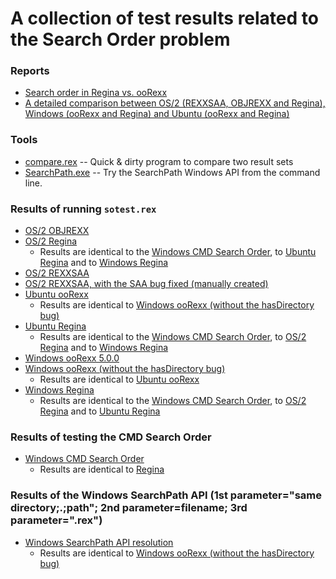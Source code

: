 # A collection of test results related to the Search Order problem

### Reports

* [Search order in Regina vs. ooRexx](Regina-vs-ooRexx.md)
* [A detailed comparison between OS/2 (REXXSAA, OBJREXX and Regina), Windows (ooRexx and Regina) and Ubuntu (ooRexx and Regina)](OS2(REXXSAA,OBJREXX,Regina),Windows(ooRexx,Regina),Ubuntu(ooRexx,Regina).md)

### Tools

* [compare.rex](compare.rex) -- Quick & dirty program to compare two result sets
* [SearchPath.exe](SearchPath.exe) -- Try the SearchPath Windows API from the command line.

### Results of running `sotest.rex`

* [OS/2 OBJREXX](os2.objrexx.results.rex)
* [OS/2 Regina](os2.regina.results.rex)
    * Results are identical to the [Windows CMD Search Order](windows.cmd.results.txt), to [Ubuntu Regina](ubuntu.regina.results.rex) and to [Windows Regina](windows.regina.results.rex)
* [OS/2 REXXSAA](os2.rexxsaa.results.rex)
* [OS/2 REXXSAA, with the SAA bug fixed (manually created)](os2.rexxsaa.fixed.results.rex)
* [Ubuntu ooRexx](ubuntu.oorexx.results.rex)
    * Results are identical to [Windows ooRexx (without the hasDirectory bug)](windows.oorexx-5.1.0-beta-r12651.results.rex)
* [Ubuntu Regina](ubuntu.regina.results.rex)
    * Results are identical to the [Windows CMD Search Order](windows.cmd.results.txt), to [OS/2 Regina](os2.regina.results.rex) and to [Windows Regina](windows.regina.results.rex)
* [Windows ooRexx 5.0.0](windows.oorexx-5.0.0.results.rex)
* [Windows ooRexx (without the hasDirectory bug)](windows.oorexx-5.1.0-beta-r12651.results.rex)
    * Results are identical to [Ubuntu ooRexx](ubuntu.oorexx.results.rex)
* [Windows Regina](windows.regina.results.rex)
    * Results are identical to the [Windows CMD Search Order](windows.cmd.results.txt), to [OS/2 Regina](os2.regina.results.rex) and to [Ubuntu Regina](ubuntu.regina.results.rex)

### Results of testing the CMD Search Order

* [Windows CMD Search Order](windows.cmd.results.rex)
    * Results are identical to [Regina](windows.regina.results.rex)

### Results of the Windows SearchPath API (1st parameter="same directory;.;path"; 2nd parameter=filename; 3rd parameter=".rex")

* [Windows SearchPath API resolution](windows.SearchPath.results.txt) 
    * Results are identical to [Windows ooRexx (without the hasDirectory bug)](windows.oorexx-5.1.0-beta-r12651.results.rex)

